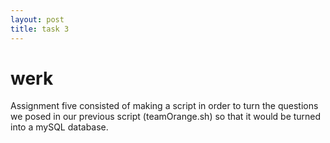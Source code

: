 ```yaml
---
layout: post
title: task 3
---
```


# werk

Assignment five consisted of making a script in order to turn the questions we posed in our previous script (teamOrange.sh) so that it would be turned into a mySQL database.